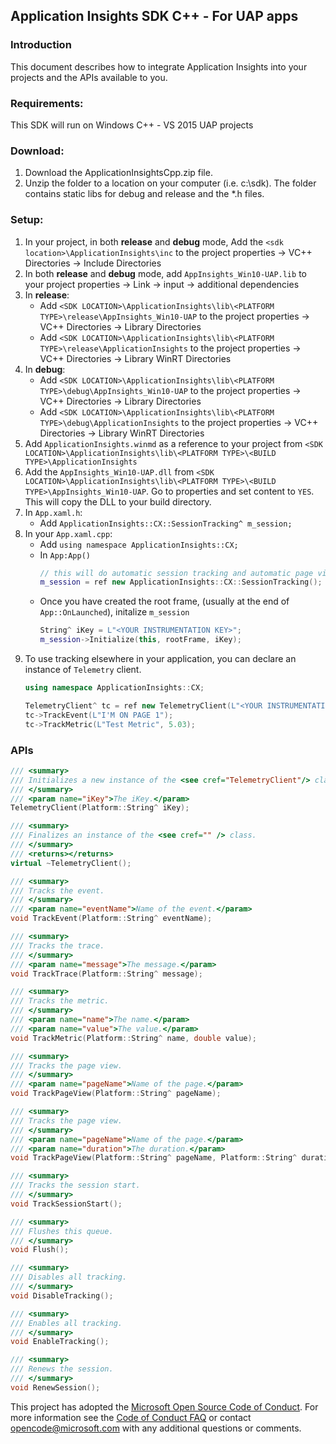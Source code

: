 ## Application Insights SDK C++ - For UAP apps

### Introduction
This document describes how to integrate Application Insights into your projects and the APIs available to you.

### Requirements:
This SDK will run on Windows C++ - VS 2015 UAP projects

### Download:
1. Download the ApplicationInsightsCpp.zip file.
2. Unzip the folder to a location on your computer (i.e. c:\sdk).  The folder contains static libs for debug and release and the *.h files.

### Setup:
1. In your project, in both **release** and **debug** mode, Add the `<sdk location>\ApplicationInsights\inc` to the project properties -> VC++ Directories -> Include Directories
2. In both **release** and **debug** mode, add `AppInsights_Win10-UAP.lib` to your project properties -> Link -> input -> additional dependencies
3. In **release**:
	- Add `<SDK LOCATION>\ApplicationInsights\lib\<PLATFORM TYPE>\release\AppInsights_Win10-UAP` to the project properties -> VC++ Directories -> Library Directories
	- Add `<SDK LOCATION>\ApplicationInsights\lib\<PLATFORM TYPE>\release\ApplicationInsights` to the project properties -> VC++ Directories -> Library WinRT Directories
4. In **debug**:
	- Add `<SDK LOCATION>\ApplicationInsights\lib\<PLATFORM TYPE>\debug\AppInsights_Win10-UAP` to the project properties -> VC++ Directories -> Library Directories
	- Add `<SDK LOCATION>\ApplicationInsights\lib\<PLATFORM TYPE>\debug\ApplicationInsights` to the project properties -> VC++ Directories -> Library WinRT Directories
5. Add `ApplicationInsights.winmd` as a reference to your project from `<SDK LOCATION>\ApplicationInsights\lib\<PLATFORM TYPE>\<BUILD TYPE>\ApplicationInsights`
6. Add the `AppInsights_Win10-UAP.dll` from `<SDK LOCATION>\ApplicationInsights\lib\<PLATFORM TYPE>\<BUILD TYPE>\AppInsights_Win10-UAP`.  Go to properties and set content to `YES`.  This will copy the DLL to your build directory.
7. In `App.xaml.h`:
	- Add `ApplicationInsights::CX::SessionTracking^ m_session;`
8. In your `App.xaml.cpp`:
	- Add `using namespace ApplicationInsights::CX;`
	- In `App:App()`
		```cpp
		// this will do automatic session tracking and automatic page view collection
		m_session = ref new ApplicationInsights::CX::SessionTracking();
		```
	- Once you have created the root frame, (usually at the end of `App::OnLaunched`), initalize `m_session`
		```cpp
		String^ iKey = L"<YOUR INSTRUMENTATION KEY>";
		m_session->Initialize(this, rootFrame, iKey);
		```
9. To use tracking elsewhere in your application, you can declare an instance of `Telemetry` client.
	```cpp
	using namespace ApplicationInsights::CX;
	
	TelemetryClient^ tc = ref new TelemetryClient(L"<YOUR INSTRUMENTATION KEY>");
	tc->TrackEvent(L"I'M ON PAGE 1");
	tc->TrackMetric(L"Test Metric", 5.03);
	```


### APIs

```cpp
/// <summary>
/// Initializes a new instance of the <see cref="TelemetryClient"/> class.
/// </summary>
/// <param name="iKey">The iKey.</param>
TelemetryClient(Platform::String^ iKey);

/// <summary>
/// Finalizes an instance of the <see cref="" /> class.
/// </summary>
/// <returns></returns>
virtual ~TelemetryClient();

/// <summary>
/// Tracks the event.
/// </summary>
/// <param name="eventName">Name of the event.</param>
void TrackEvent(Platform::String^ eventName);

/// <summary>
/// Tracks the trace.
/// </summary>
/// <param name="message">The message.</param>
void TrackTrace(Platform::String^ message);

/// <summary>
/// Tracks the metric.
/// </summary>
/// <param name="name">The name.</param>
/// <param name="value">The value.</param>
void TrackMetric(Platform::String^ name, double value);

/// <summary>
/// Tracks the page view.
/// </summary>
/// <param name="pageName">Name of the page.</param>
void TrackPageView(Platform::String^ pageName);

/// <summary>
/// Tracks the page view.
/// </summary>
/// <param name="pageName">Name of the page.</param>
/// <param name="duration">The duration.</param>
void TrackPageView(Platform::String^ pageName, Platform::String^ duration);

/// <summary>
/// Tracks the session start.
/// </summary>
void TrackSessionStart();

/// <summary>
/// Flushes this queue.
/// </summary>
void Flush();

/// <summary>
/// Disables all tracking.
/// </summary>
void DisableTracking();

/// <summary>
/// Enables all tracking.
/// </summary>
void EnableTracking();

/// <summary>
/// Renews the session.
/// </summary>
void RenewSession();
```

This project has adopted the [Microsoft Open Source Code of Conduct](https://opensource.microsoft.com/codeofconduct/). For more information see the [Code of Conduct FAQ](https://opensource.microsoft.com/codeofconduct/faq/) or contact [opencode@microsoft.com](mailto:opencode@microsoft.com) with any additional questions or comments.
